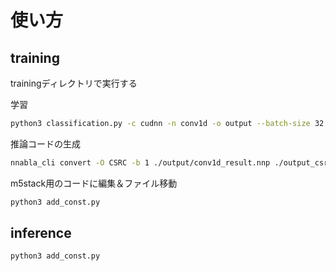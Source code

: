 ﻿# 使い方
## training
trainingディレクトリで実行する

学習
``` bash 
python3 classification.py -c cudnn -n conv1d -o output --batch-size 32 --learning-rate 0.001 --max-iter 300 --val-interval 10 --val-iter 20
```
推論コードの生成
``` bash 
nnabla_cli convert -O CSRC -b 1 ./output/conv1d_result.nnp ./output_csrc
```
m5stack用のコードに編集＆ファイル移動
``` bash 
python3 add_const.py 
```

## inference
``` bash 
python3 add_const.py 
```
